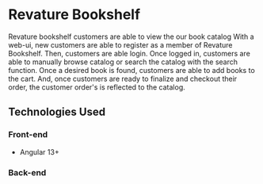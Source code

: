 # Revature Bookshelf
Revature bookshelf customers are able to view the our book catalog With a web-ui, new customers are able to register as a member of Revature Bookshelf. 
Then, customers are able login. Once logged in, customers are able to manually browse catalog or search the catalog with the search function. 
Once a desired book is found, customers are able to add books to the cart. And, once customers are ready to finalize and checkout their order, the customer order's is
reflected to the catalog.

## Technologies Used

### Front-end
* Angular 13+
### Back-end

